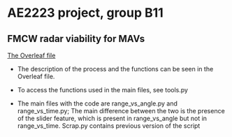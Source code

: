 # AE2223 project, group B11

## FMCW radar viability for MAVs

[The Overleaf file](https://www.overleaf.com/project/6023de1a1132eb28403922a4)

- The description of the process and the functions can be seen in the Overleaf file. 

- To access the functions used in the main files, see tools.py

- The main files with the code are range_vs_angle.py and range_vs_time.py; The main difference between the two is the presence of the slider feature, which is present in range_vs_angle but not in range_vs_time. Scrap.py contains previous version of the script